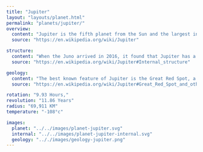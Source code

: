 ```yaml
---
title: "Jupiter"
layout: "layouts/planet.html"
permalink: "planets/jupiter/"
overview:
  content: "Jupiter is the fifth planet from the Sun and the largest in the Solar System. It is a gas giant with a mass two and a half times that of all the other planets in the Solar System combined, but less than one-thousandth the mass of the Sun"
  source: "https://en.wikipedia.org/wiki/Jupiter"

structure:
  content: "When the Juno arrived in 2016, it found that Jupiter has a very diffuse core that mixes into its mantle. A possible cause is an impact from a planet of about ten Earth masses a few million years after Jupiter's formation, which would have disrupted an originally solid Jovian core"
  source: "https://en.wikipedia.org/wiki/Jupiter#Internal_structure"

geology:
  content: "The best known feature of Jupiter is the Great Red Spot, a persistent anticyclonic storm located 22° south of the equator. It is known to have existed since at least 1831, and possibly since 1665"
  source: "https://en.wikipedia.org/wiki/Jupiter#Great_Red_Spot_and_other_vortices"

rotation: "9.93 Hours,"
revolution: "11.86 Years"
radius: "69,911 KM"
temperature: "-108°c"

images:
  planet: "../../images/planet-jupiter.svg"
  internal: "../../images/planet-jupiter-internal.svg"
  geology: ".././images/geology-jupiter.png"
---
```

